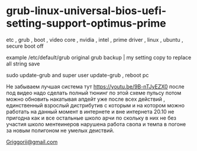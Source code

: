 # grub-linux-universal-bios-uefi-setting-support-optimus-prime
etc , grub , boot , video core , nvidia , intel , prime driver , linux , ubuntu , secure boot off

example /etc/default/grub original grub backup | my setting copy to replace all string save

sudo update-grub and super user update-grub , reboot pc

Не забываем лучшая система тут https://youtu.be/9B-nTJyEZX0 после под видео надо сделать полный тюнинг по этой схеме пульсу потом можно обновить накатывая апдейт уже после всех действий , единственный взрослый дистрибутив с которым и на котором можно работать на данный момент в интернете и вне интернета 20.10 не пригодна как и все остальные школо арчи по скольку в них не без участия школо ментеинеров нарушена работа свопа и темпа в погоне за новым полигоном не умелых деиствий.

Griggorii@gmail.com
